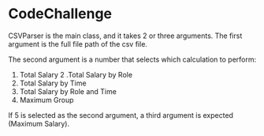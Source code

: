 # CodeChallenge

CSVParser is the main class, and it takes 2 or three arguments. The first argument is the full file path of the csv file.

The second argument is a number that selects which calculation to perform:

 1. Total Salary
 2 .Total Salary by Role
 3. Total Salary by Time
 4. Total Salary by Role and Time
 5. Maximum Group
 
If 5 is selected as the second argument, a third argument is expected (Maximum Salary).
